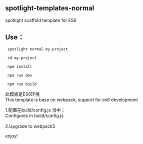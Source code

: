 ## spotlight-templates-normal
spotlight scaffold template for ES6<br>

## Use：

     spotlight normal my-project

     cd my-project

     npm install

     npm run dev

     npm run build

此模板是ES6环境<br>
This template is base on webpack, support for es6 development <br>

1.配置在build/config.js 当中；<br>
  Configures in build/config.js <br><br>
2.Upgrade to webpack5

enjoy!
